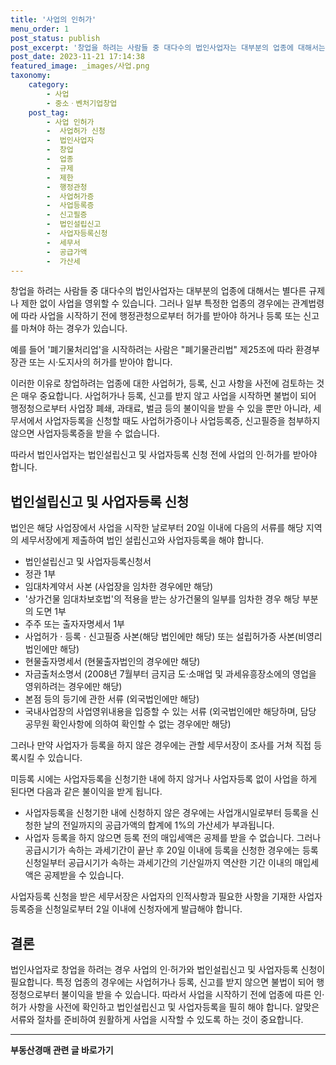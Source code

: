 ```yaml
---
title: '사업의 인허가'
menu_order: 1
post_status: publish
post_excerpt: '창업을 하려는 사람들 중 대다수의 법인사업자는 대부분의 업종에 대해서는 별다른 규제나 제한 없이 사업을 영위할 수 있습니다. 그러나 일부 특정한 업종의 경우에는 관계법령에 따라 사업을 시작하기 전에 행정관청으로부터 허가를 받아야 하거나 등록 또는 신고를 마쳐야 하는 경우가 있습니다.'
post_date: 2023-11-21 17:14:38
featured_image: _images/사업.png
taxonomy:
    category:
        - 사업
        - 중소ㆍ벤처기업창업
    post_tag:
        - 사업 인허가
        -  사업허가 신청
        -  법인사업자
        -  창업
        -  업종
        -  규제
        -  제한
        -  행정관청
        -  사업허가증
        -  사업등록증
        -  신고필증
        -  법인설립신고
        -  사업자등록신청
        -  세무서
        -  공급가액
        -  가산세
---
```



창업을 하려는 사람들 중 대다수의 법인사업자는 대부분의 업종에 대해서는 별다른 규제나 제한 없이 사업을 영위할 수 있습니다. 그러나 일부 특정한 업종의 경우에는 관계법령에 따라 사업을 시작하기 전에 행정관청으로부터 허가를 받아야 하거나 등록 또는 신고를 마쳐야 하는 경우가 있습니다.

예를 들어 '폐기물처리업'을 시작하려는 사람은 "폐기물관리법" 제25조에 따라 환경부장관 또는 시·도지사의 허가를 받아야 합니다.

이러한 이유로 창업하려는 업종에 대한 사업허가, 등록, 신고 사항을 사전에 검토하는 것은 매우 중요합니다. 사업허가나 등록, 신고를 받지 않고 사업을 시작하면 불법이 되어 행정청으로부터 사업장 폐쇄, 과태료, 벌금 등의 불이익을 받을 수 있을 뿐만 아니라, 세무서에서 사업자등록을 신청할 때도 사업허가증이나 사업등록증, 신고필증을 첨부하지 않으면 사업자등록증을 받을 수 없습니다.

따라서 법인사업자는 법인설립신고 및 사업자등록 신청 전에 사업의 인·허가를 받아야 합니다.

## 법인설립신고 및 사업자등록 신청

법인은 해당 사업장에서 사업을 시작한 날로부터 20일 이내에 다음의 서류를 해당 지역의 세무서장에게 제출하여 법인 설립신고와 사업자등록을 해야 합니다.

- 법인설립신고 및 사업자등록신청서
- 정관 1부
- 임대차계약서 사본 (사업장을 임차한 경우에만 해당)
- '상가건물 임대차보호법'의 적용을 받는 상가건물의 일부를 임차한 경우 해당 부분의 도면 1부
- 주주 또는 출자자명세서 1부
- 사업허가 · 등록  · 신고필증 사본(해당 법인에만 해당) 또는 설립허가증 사본(비영리법인에만 해당)
- 현물출자명세서 (현물출자법인의 경우에만 해당)
- 자금출처소명서 (2008년 7월부터 금지금 도·소매업 및 과세유흥장소에의 영업을 영위하려는 경우에만 해당)
- 본점 등의 등기에 관한 서류 (외국법인에만 해당)
- 국내사업장의 사업영위내용을 입증할 수 있는 서류 (외국법인에만 해당하며, 담당 공무원 확인사항에 의하여 확인할 수 없는 경우에만 해당)

그러나 만약 사업자가 등록을 하지 않은 경우에는 관할 세무서장이 조사를 거쳐 직접 등록시킬 수 있습니다.

미등록 시에는 사업자등록을 신청기한 내에 하지 않거나 사업자등록 없이 사업을 하게 된다면 다음과 같은 불이익을 받게 됩니다.
- 사업자등록을 신청기한 내에 신청하지 않은 경우에는 사업개시일로부터 등록을 신청한 날의 전일까지의 공급가액의 합계에 1%의 가산세가 부과됩니다.
- 사업자 등록을 하지 않으면 등록 전의 매입세액은 공제를 받을 수 없습니다. 그러나 공급시기가 속하는 과세기간이 끝난 후 20일 이내에 등록을 신청한 경우에는 등록 신청일부터 공급시기가 속하는 과세기간의 기산일까지 역산한 기간 이내의 매입세액은 공제받을 수 있습니다.

사업자등록 신청을 받은 세무서장은 사업자의 인적사항과 필요한 사항을 기재한 사업자등록증을 신청일로부터 2일 이내에 신청자에게 발급해야 합니다.

## 결론


법인사업자로 창업을 하려는 경우 사업의 인·허가와 법인설립신고 및 사업자등록 신청이 필요합니다. 특정 업종의 경우에는 사업허가나 등록, 신고를 받지 않으면 불법이 되어 행정청으로부터 불이익을 받을 수 있습니다. 따라서 사업을 시작하기 전에 업종에 따른 인·허가 사항을 사전에 확인하고 법인설립신고 및 사업자등록을 필히 해야 합니다. 알맞은 서류와 절차를 준비하여 원활하게 사업을 시작할 수 있도록 하는 것이 중요합니다.
<!-- wp:separator -->
<hr class="wp-block-separator has-alpha-channel-opacity"/>
<!-- /wp:separator -->

<!-- wp:group {"backgroundColor":"base","layout":{"type":"constrained"}} -->
<div class="wp-block-group has-base-background-color has-background"><!-- wp:paragraph {"align":"center","fontSize":"medium"} -->
<p class="has-text-align-center has-large-font-size"><strong>부동산경매 관련 글 바로가기</strong></p>
<!-- /wp:paragraph -->


<!-- wp:latest-posts
{"categories":[{"id":22954,"count":19,"description":"","link":"https://uknowlaw.com/category/%eb%b6%80%eb%8f%99%ec%82%b0%ea%b2%bd%eb%a7%a4/","name":"부동산경매","slug":"부동산경매","taxonomy":"category","parent":0,"meta":[],"_links":{"self":[{"href":"https://uknowlaw.com/wp-json/wp/v2/categories/22954"}],"collection":[{"href":"https://uknowlaw.com/wp-json/wp/v2/categories"}],"about":[{"href":"https://uknowlaw.com/wp-json/wp/v2/taxonomies/category"}],"wp:post_type":[{"href":"https://uknowlaw.com/wp-json/wp/v2/posts?categories=22954"}],"curies":[{"name":"wp","href":"https://api.w.org/{rel}","templated":true}]}}],"postsToShow":100,"excerptLength":28,"postLayout":"grid","columns":2,"featuredImageAlign":"left","featuredImageSizeSlug":"large","fontSize":"small"} /--></div>
<!-- /wp:group -->